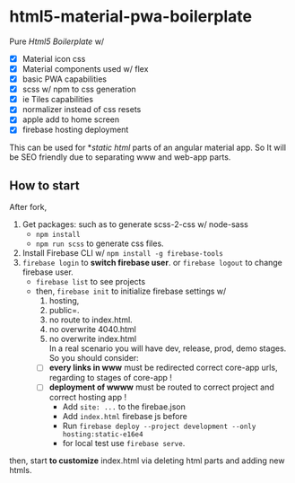 # html5-material-pwa-boilerplate

Pure *Html5 Boilerplate* w/ 
- [x] Material icon css
- [x] Material components used w/ flex
- [x] basic PWA capabilities
- [x] scss w/ npm to css generation
- [x] ie Tiles capabilities
- [x] normalizer instead of css resets
- [x] apple add to home screen
- [x] firebase hosting deployment

This can be used for **static html* parts of an angular material app. So It will be SEO friendly due to separating www and web-app parts.

## How to start

After fork, 

1. Get packages: such as to generate scss-2-css w/ node-sass
    - `npm install`
    - `npm run scss` to generate css files.
2. Install Firebase CLI w/ `npm install -g firebase-tools`
3. `firebase login` to **switch firebase user**. or `firebase logout` to change firebase user.
    - `firebase list` to see projects
    - then, `firebase init` to initialize firebase settings w/ 
      1. hosting,
      2. public=.
      3. no route to index.html. 
      4. no overwrite 4040.html
      5. no overwrite index.html<br>
      In a real scenario you will have dev, release, prod, demo stages. So you should consider:
        - [ ] **every links in www** must be redirected correct core-app urls, regarding to stages of core-app !
        - [ ] **deployment of wwww** must be routed to correct project and correct hosting app ! 
            - Add `site: ...` to the firebae.json
            - Add `index.html` firebase js before </body>
            - Run `firebase deploy --project development --only hosting:static-e16e4`
            - for local test use `firebase serve`.

then, start **to customize** index.html via deleting html parts and adding new htmls.
